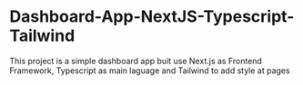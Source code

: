# Dashboard-App-NextJS-Typescript-Tailwind
This project is a simple dashboard app buit use Next.js as Frontend Framework, Typescript as main laguage and Tailwind to add style at pages
